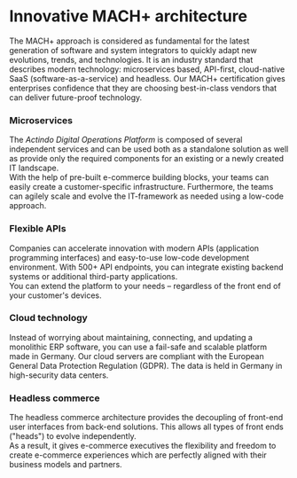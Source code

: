 # Innovative MACH+ architecture

The MACH+ approach is considered as fundamental for the latest generation of software and system integrators to quickly adapt new evolutions, trends, and technologies. 
It is an industry standard that describes modern technology: microservices based, API-first, cloud-native SaaS (software-as-a-service) and headless. Our MACH+ certification gives enterprises confidence that they are choosing best-in-class vendors that can deliver future-proof technology.


### Microservices
The *Actindo Digital Operations Platform* is composed of several independent services and can be used both as a standalone solution as well as provide only the required components for an existing or a newly created IT landscape.   
With the help of pre-built e-commerce building blocks, your teams can easily create a customer-specific infrastructure. 
Furthermore, the teams can agilely scale and evolve the IT-framework as needed using a low-code approach.


### Flexible APIs

Companies can accelerate innovation with modern APIs (application programming interfaces) and easy-to-use low-code development environment. With 500+ API endpoints, you can integrate existing backend systems or additional third-party applications.  
You can extend the platform to your needs &ndash; regardless of the front end of your customer's devices. 


### Cloud technology

Instead of worrying about maintaining, connecting, and updating a monolithic ERP software, you can use a fail-safe and scalable platform made in Germany. 
Our cloud servers are compliant with the European General Data Protection Regulation (GDPR). The data is held in Germany in high-security data centers.


### Headless commerce 

The headless commerce architecture provides the decoupling of front-end user interfaces from back-end solutions. This allows all types of front ends ("heads") to evolve independently.  
As a result, it gives e-commerce executives the flexibility and freedom to create e-commerce experiences which are perfectly aligned with their business models and partners. 
